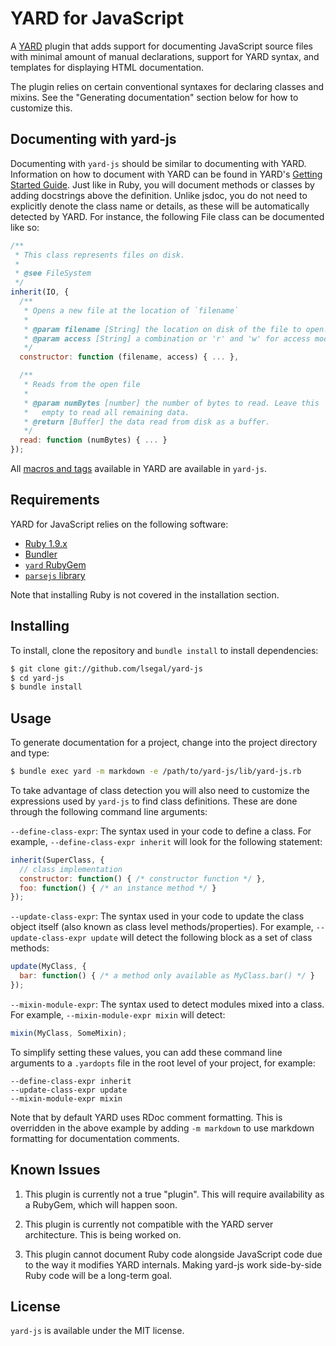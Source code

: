 # YARD for JavaScript

A [YARD](http://yardoc.org) plugin that adds support for documenting
JavaScript source files with minimal amount of manual declarations, support
for YARD syntax, and templates for displaying HTML documentation.

The plugin relies on certain conventional syntaxes for declaring classes and
mixins. See the "Generating documentation" section below for how to customize
this.

## Documenting with yard-js

Documenting with `yard-js` should be similar to documenting with YARD.
Information on how to document with YARD can be found in YARD's
[Getting Started Guide](https://rubydoc.info/gems/yard/file/docs/GettingStarted.md).
Just like in Ruby, you will document methods or classes by adding docstrings
above the definition. Unlike jsdoc, you do not need to explicitly denote the
class name or details, as these will be automatically detected by YARD. For
instance, the following File class can be documented like so:

```js
/**
 * This class represents files on disk.
 *
 * @see FileSystem
 */
inherit(IO, {
  /**
   * Opens a new file at the location of `filename`
   *
   * @param filename [String] the location on disk of the file to open.
   * @param access [String] a combination or 'r' and 'w' for access modes.
   */
  constructor: function (filename, access) { ... },

  /**
   * Reads from the open file
   *
   * @param numBytes [number] the number of bytes to read. Leave this
   *   empty to read all remaining data.
   * @return [Buffer] the data read from disk as a buffer.
   */
  read: function (numBytes) { ... }
});
```

All [macros and tags](https://rubydoc.info/gems/yard/file/docs/Tags.md) available
in YARD are available in `yard-js`.

## Requirements

YARD for JavaScript relies on the following software:

* [Ruby 1.9.x](http://www.ruby-lang.org)
* [Bundler](http://gembundler.com)
* [`yard` RubyGem](http://rubygems.org/gems/yard)
* [`parsejs` library](http://rubygems.org/gems/parsejs)

Note that installing Ruby is not covered in the installation section.

## Installing

To install, clone the repository and `bundle install` to install dependencies:

```sh
$ git clone git://github.com/lsegal/yard-js
$ cd yard-js
$ bundle install
```

## Usage

To generate documentation for a project, change into the project directory
and type:

```sh
$ bundle exec yard -m markdown -e /path/to/yard-js/lib/yard-js.rb
```

To take advantage of class detection you will also need to customize the
expressions used by `yard-js` to find class definitions. These are done through
the following command line arguments:

`--define-class-expr`: The syntax used in your code to define a class. For
example, `--define-class-expr inherit` will look for the following statement:

```js
inherit(SuperClass, {
  // class implementation
  constructor: function() { /* constructor function */ },
  foo: function() { /* an instance method */ }
});
```

`--update-class-expr`: The syntax used in your code to update the class object
itself (also known as class level methods/properties). For example,
`--update-class-expr update` will detect the following block as a set of class
methods:

```js
update(MyClass, {
  bar: function() { /* a method only available as MyClass.bar() */ }
});
```

`--mixin-module-expr`: The syntax used to detect modules mixed into a class.
For example, `--mixin-module-expr mixin` will detect:

```js
mixin(MyClass, SomeMixin);
```

To simplify setting these values, you can add these command line arguments
to a `.yardopts` file in the root level of your project, for example:

    --define-class-expr inherit
    --update-class-expr update
    --mixin-module-expr mixin

Note that by default YARD uses RDoc comment formatting. This is overridden in
the above example by adding `-m markdown` to use markdown formatting for
documentation comments.

## Known Issues

1. This plugin is currently not a true "plugin". This will require availability
   as a RubyGem, which will happen soon.

2. This plugin is currently not compatible with the YARD server architecture.
   This is being worked on.

3. This plugin cannot document Ruby code alongside JavaScript code due to the
   way it modifies YARD internals. Making yard-js work side-by-side Ruby code
   will be a long-term goal.

## License

`yard-js` is available under the MIT license.
